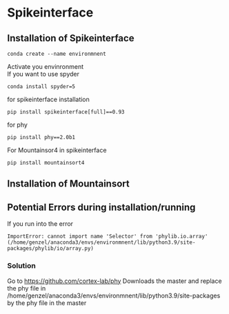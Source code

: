# Spikeinterface
## Installation of Spikeinterface



```
conda create --name environmnent
```
Activate you envinronment  
If you want to use spyder

```
conda install spyder=5
```

for spikeinterface installation
```
pip install spikeinterface[full]==0.93
```

for phy
```
pip install phy==2.0b1
```

For Mountainsor4 in spikeinterface
```
pip install mountainsort4
```
## Installation of Mountainsort



## Potential Errors during installation/running

If you run into the error 
```
ImportError: cannot import name 'Selector' from 'phylib.io.array' (/home/genzel/anaconda3/envs/environmnent/lib/python3.9/site-packages/phylib/io/array.py)
```
### Solution
Go to https://github.com/cortex-lab/phy
Downloads the master and replace the phy file in /home/genzel/anaconda3/envs/environmnent/lib/python3.9/site-packages by the phy file in the master
